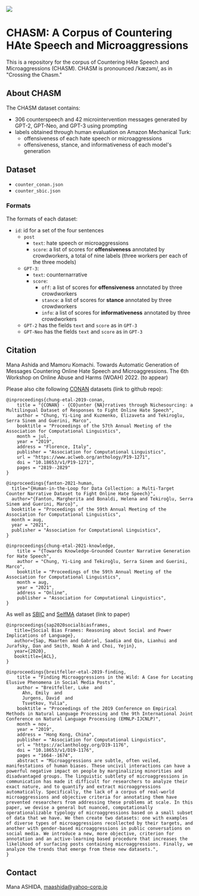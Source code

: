 
[![](https://img.shields.io/badge/license-CC%20BY--NC--SA-green)](https://creativecommons.org/licenses/by-nc-sa/4.0/legalcode.txt)

# CHASM: A Corpus of Countering HAte Speech and Microaggressions
This is a repository for the corpus of Countering HAte Speech and Microaggressions (CHASM).
CHASM is pronounced /ˈkæzəm/, as in "Crossing the Chasm."

## About CHASM
The CHASM dataset contains: 
- 306 counterspeech and 42 microintervention messages generated by GPT-2, GPT-Neo, and GPT-3 using prompting 
- labels obtained through human evaluation on Amazon Mechanical Turk:
  - offensiveness of each hate speech or microaggressions
  - offensiveness, stance, and informativeness of each model's generation

## Dataset
* `counter_conan.json`
* `counter_sbic.json`

### Formats

The formats of each dataset:

* `id`: id for a set of the four sentences
  * `post`
    * `text`: hate speech or microaggressions
    * `score`: a list of scores for **offensiveness** annotated by crowdworkers, a total of nine labels (three workers per each of the three models)
  * `GPT-3`:
    * `text`: counternarrative
    * `score`: 
      * `off`: a list of scores for **offensiveness** annotated by three crowdworkers
      * `stance`: a list of scores for **stance** annotated by three crowdworkers
      * `info`: a list of scores for **informativeness** annotated by three crowdworkers
  * `GPT-2` has the fields `text` and `score` as in `GPT-3`
  * `GPT-Neo` has the fields `text` and `score` as in `GPT-3`

## Citation

Mana Ashida and Mamoru Komachi. Towards Automatic Generation of Messages Countering Online Hate Speech and Microaggressions. The 6th Workshop on Online Abuse and Harms (WOAH) 2022. (to appear)


Please also cite following [CONAN](https://github.com/marcoguerini/CONAN) datasets (link to github repo):
```
@inproceedings{chung-etal-2019-conan,
    title = "{CONAN} - {CO}unter {NA}rratives through Nichesourcing: a Multilingual Dataset of Responses to Fight Online Hate Speech",
    author = "Chung, Yi-Ling and Kuzmenko, Elizaveta and Tekiroglu, Serra Sinem and Guerini, Marco",
    booktitle = "Proceedings of the 57th Annual Meeting of the Association for Computational Linguistics",
    month = jul,
    year = "2019",
    address = "Florence, Italy",
    publisher = "Association for Computational Linguistics",
    url = "https://www.aclweb.org/anthology/P19-1271",
    doi = "10.18653/v1/P19-1271",
    pages = "2819--2829"
}
```
```
@inproceedings{fanton-2021-human,
  title="{Human-in-the-Loop for Data Collection: a Multi-Target Counter Narrative Dataset to Fight Online Hate Speech}",
  author="{Fanton, Margherita and Bonaldi, Helena and Tekiroğlu, Serra Sinem and Guerini, Marco}",
  booktitle = "Proceedings of the 59th Annual Meeting of the Association for Computational Linguistics",
  month = aug,
  year = "2021",
  publisher = "Association for Computational Linguistics",
}
```
```
@inproceedings{chung-etal-2021-knowledge,
    title = "{Towards Knowledge-Grounded Counter Narrative Generation for Hate Speech",
    author = "Chung, Yi-Ling and Tekiroğlu, Serra Sinem and Guerini, Marco",
    booktitle = "Proceedings of the 59th Annual Meeting of the Association for Computational Linguistics",
    month = aug,
    year = "2021",
    address = "Online",
    publisher = "Association for Computational Linguistics",
}
```
As well as [SBIC](https://aclanthology.org/2020.acl-main.486/) and [SelfMA](https://aclanthology.org/D19-1176/) dataset (link to paper)
```
@inproceedings{sap2020socialbiasframes,
   title={Social Bias Frames: Reasoning about Social and Power Implications of Language},
   author={Sap, Maarten and Gabriel, Saadia and Qin, Lianhui and Jurafsky, Dan and Smith, Noah A and Choi, Yejin},
   year={2020},
   booktitle={ACL},
}
```

```
@inproceedings{breitfeller-etal-2019-finding,
    title = "Finding Microaggressions in the Wild: A Case for Locating Elusive Phenomena in Social Media Posts",
    author = "Breitfeller, Luke  and
      Ahn, Emily  and
      Jurgens, David  and
      Tsvetkov, Yulia",
    booktitle = "Proceedings of the 2019 Conference on Empirical Methods in Natural Language Processing and the 9th International Joint Conference on Natural Language Processing (EMNLP-IJCNLP)",
    month = nov,
    year = "2019",
    address = "Hong Kong, China",
    publisher = "Association for Computational Linguistics",
    url = "https://aclanthology.org/D19-1176",
    doi = "10.18653/v1/D19-1176",
    pages = "1664--1674",
    abstract = "Microaggressions are subtle, often veiled, manifestations of human biases. These uncivil interactions can have a powerful negative impact on people by marginalizing minorities and disadvantaged groups. The linguistic subtlety of microaggressions in communication has made it difficult for researchers to analyze their exact nature, and to quantify and extract microaggressions automatically. Specifically, the lack of a corpus of real-world microaggressions and objective criteria for annotating them have prevented researchers from addressing these problems at scale. In this paper, we devise a general but nuanced, computationally operationalizable typology of microaggressions based on a small subset of data that we have. We then create two datasets: one with examples of diverse types of microaggressions recollected by their targets, and another with gender-based microaggressions in public conversations on social media. We introduce a new, more objective, criterion for annotation and an active-learning based procedure that increases the likelihood of surfacing posts containing microaggressions. Finally, we analyze the trends that emerge from these new datasets.",
}
```

## Contact

Mana ASHIDA, maashida@yahoo-corp.jp
